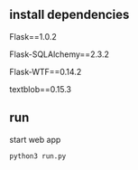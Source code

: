 ## install dependencies

Flask==1.0.2

Flask-SQLAlchemy==2.3.2

Flask-WTF==0.14.2

textblob==0.15.3

## run

start web app

```
python3 run.py
```
